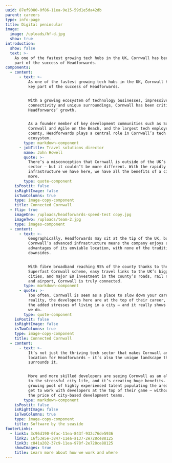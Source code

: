 ```yaml
---
uuid: 87ef9080-0f86-11ea-9e15-59d1e5da42db
parent: careers
type: info-page
title: Digital peninsular
image:
  image: /uploads/hf-d.jpg
  show: true
introduction:
  show: false
  text: >-
    As one of the fastest growing tech hubs in the UK, Cornwall has been a key
    part of the success of Headforwards.
components:
  - content:
      - text: >-
          As one of the fastest growing tech hubs in the UK, Cornwall has been a
          key part of the success of Headforwards.


          With a growing ecosystem of technology businesses, impressive
          connectivity and unique surroundings, Cornwall has been critical to
          Headforwards’ growth.


          As a founder member of key development communities such as Software
          Cornwall and Agile on the Beach, and the largest tech employer in the
          county, Headforwards plays a central role in Cornwall’s tech
          ecosystem.
        type: markdown-component
      - jobTitle: Travel solutions director
        name: John Howell
        quote: >-
          There’s a misconception that Cornwall is outside of the UK’s tech
          sector – but it couldn’t be more different. With the rapidly growing
          infrastructure we have here, we have all the benefits of a city and
          more.
        type: quote-component
    isPostit: false
    isRightImage: false
    isTwoColumns: true
    type: image-copy-component
    title: Connected Cornwall
  - flip: true
    imageOne: /uploads/headforwards-speed-test copy.jpg
    imageTwo: /uploads/team-2.jpg
    type: images-component
  - content:
      - text: >-
          Geographically, Headforwards may sit at the tip of the UK, but
          Cornwall’s advanced infrastructure means the company enjoys all the
          advantages of its enviable location, with none of the traditional
          downsides. 


          With fibre broadband reaching 95% of the county thanks to the
          Superfast Cornwall scheme, easy travel links to the UK’s biggest
          cities, and major EU investment in the county’s roads, rail network
          and airport, Cornwall is truly connected.
        type: markdown-component
      - quote: >-
          Too often, Cornwall is seen as a place to slow down your career. In
          reality, the developers here are at the top of their career, without
          the added stresses of living in a city – and it really shows in work
          we do.
        type: quote-component
    isPostit: false
    isRightImage: false
    isTwoColumns: true
    type: image-copy-component
    title: Connected Cornwall
  - content:
      - text: >-
          It’s not just the thriving tech sector that makes Cornwall an ideal
          location for Headforwards – it’s also the unique landscape that
          surrounds it.


          More and more skilled developers are seeing Cornwall as an alternative
          to the stressful city life, and it’s creating huge benefits. With a
          growing pool of highly experienced talent populating the area, clients
          get to work with developers at the top of their game – without paying
          the price of city-based development teams.
        type: markdown-component
    isPostit: false
    isRightImage: false
    isTwoColumns: true
    type: image-copy-component
    title: Software by the seaside
footerLinks:
  - link1: 3c96d190-0fac-11ea-843f-932c76de5936
    link2: 16f53e5e-3847-11ea-a137-2e728ce88125
    link3: c841a202-37c9-11ea-978f-2e728ce88125
    showImages: true
    title: Learn more about how we work and where
---
```



